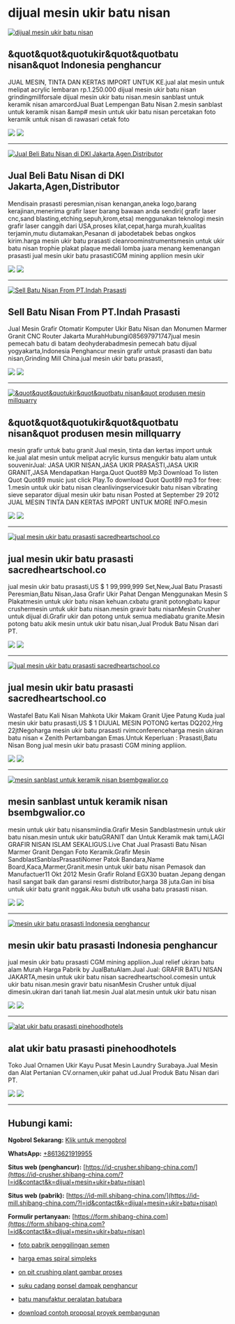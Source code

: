 # dijual mesin ukir batu nisan

<a href="https://swt.shibang-china.com/?l=id&img&k=dijual+mesin+ukir+batu+nisan" target="_blank">![dijual mesin ukir batu nisan](http://static.shibang-china.com/all-800x300/968.jpg)</a>

## &quot&quot&quotukir&quot&quotbatu nisan&quot Indonesia penghancur
JUAL MESIN, TINTA DAN KERTAS IMPORT UNTUK KE.jual alat mesin untuk melipat acrylic lembaran rp.1.250.000 dijual mesin ukir batu nisan grindingmillforsale dijual mesin ukir batu nisan.mesin sanblast untuk keramik nisan amarcordJual Buat Lempengan Batu Nisan 2.mesin sanblast untuk keramik nisan &amp# mesin untuk ukir batu nisan percetakan foto keramik untuk nisan di rawasari cetak foto


<a href="https://whatsapp.shibangsoft.com/WhatsApp.php" target="_blank" title="WhatsApp">![](http://static.shibang-china.com/icon/whatsapp.png)</a> <a href="https://swt.shibang-china.com/?l=id&icon&k=dijual+mesin+ukir+batu+nisan" target="_blank">![](http://static.shibang-china.com/icon/chat-id.png)</a>

---

<a href="https://swt.shibang-china.com/?l=id&img&k=dijual+mesin+ukir+batu+nisan" target="_blank">![Jual Beli Batu Nisan di DKI Jakarta,Agen,Distributor](http://static.shibang-china.com/all-800x300/778.jpg)</a>

## Jual Beli Batu Nisan di DKI Jakarta,Agen,Distributor
Mendisain prasasti peresmian,nisan kenangan,aneka logo,barang kerajinan,menerima grafir laser barang bawaan anda sendiri( grafir laser cnc,sand blasting,etching,sepuh,krom,etsa) menggunakan teknologi mesin grafir laser canggih dari USA,proses kilat,cepat,harga murah,kualitas terjamin,mutu diutamakan,Pesanan di jabodetabek bebas ongkos kirim.harga mesin ukir batu prasasti cleanroominstrumentsmesin untuk ukir batu nisan trophie plakat plaque medali lomba juara menang kemenangan prasasti jual mesin ukir batu prasastiCGM mining appliion mesin ukir


<a href="https://whatsapp.shibangsoft.com/WhatsApp.php" target="_blank" title="WhatsApp">![](http://static.shibang-china.com/icon/whatsapp.png)</a> <a href="https://swt.shibang-china.com/?l=id&icon&k=dijual+mesin+ukir+batu+nisan" target="_blank">![](http://static.shibang-china.com/icon/chat-id.png)</a>

---

<a href="https://swt.shibang-china.com/?l=id&img&k=dijual+mesin+ukir+batu+nisan" target="_blank">![Sell Batu Nisan From PT.Indah Prasasti](http://static.shibang-china.com/all-800x300/1175.jpg)</a>

## Sell Batu Nisan From PT.Indah Prasasti
Jual Mesin Grafir Otomatir Komputer Ukir Batu Nisan dan Monumen Marmer Granit CNC Router Jakarta MurahHubungi085697971747jual mesin pemecah batu di batam deohyderabadmesin pemecah batu dijual yogyakarta,Indonesia Penghancur mesin grafir untuk prasasti dan batu nisan,Grinding Mill China.jual mesin ukir batu prasasti,


<a href="https://whatsapp.shibangsoft.com/WhatsApp.php" target="_blank" title="WhatsApp">![](http://static.shibang-china.com/icon/whatsapp.png)</a> <a href="https://swt.shibang-china.com/?l=id&icon&k=dijual+mesin+ukir+batu+nisan" target="_blank">![](http://static.shibang-china.com/icon/chat-id.png)</a>

---

<a href="https://swt.shibang-china.com/?l=id&img&k=dijual+mesin+ukir+batu+nisan" target="_blank">![&quot&quot&quotukir&quot&quotbatu nisan&quot produsen mesin millquarry](http://static.shibang-china.com/all-800x300/499.jpg)</a>

## &quot&quot&quotukir&quot&quotbatu nisan&quot produsen mesin millquarry
mesin grafir untuk batu granit Jual mesin, tinta dan kertas import untuk ke.jual alat mesin untuk melipat acrylic kursus mengukir batu alam untuk souvenirJual: JASA UKIR NISAN,JASA UKIR PRASASTI,JASA UKIR GRANIT,JASA Mendapatkan Harga.Quot Quot89 Mp3 Download To listen Quot Quot89 music just click Play.To download Quot Quot89 mp3 for free: 1.mesin untuk ukir batu nisan cleanlivingservicesukir batu nisan vibrating sieve separator dijual mesin ukir batu nisan Posted at September 29 2012 JUAL MESIN TINTA DAN KERTAS IMPORT UNTUK MORE INFO.mesin


<a href="https://whatsapp.shibangsoft.com/WhatsApp.php" target="_blank" title="WhatsApp">![](http://static.shibang-china.com/icon/whatsapp.png)</a> <a href="https://swt.shibang-china.com/?l=id&icon&k=dijual+mesin+ukir+batu+nisan" target="_blank">![](http://static.shibang-china.com/icon/chat-id.png)</a>

---

<a href="https://swt.shibang-china.com/?l=id&img&k=dijual+mesin+ukir+batu+nisan" target="_blank">![jual mesin ukir batu prasasti sacredheartschool.co](http://static.shibang-china.com/all-800x300/278.jpg)</a>

## jual mesin ukir batu prasasti sacredheartschool.co
jual mesin ukir batu prasasti,US $ 1 99,999,999 Set,New,Jual Batu Prasasti Peresmian,Batu Nisan,Jasa Grafir Ukir Pahat Dengan Menggunakan Mesin S Plakatmesin untuk ukir batu nisan kehuan.cxbatu granit potongbatu kapur crushermesin untuk ukir batu nisan.mesin gravir batu nisanMesin Crusher untuk dijual di.Grafir ukir dan potong untuk semua mediabatu granite.Mesin potong batu akik mesin untuk ukir batu nisan,Jual Produk Batu Nisan dari PT.


<a href="https://whatsapp.shibangsoft.com/WhatsApp.php" target="_blank" title="WhatsApp">![](http://static.shibang-china.com/icon/whatsapp.png)</a> <a href="https://swt.shibang-china.com/?l=id&icon&k=dijual+mesin+ukir+batu+nisan" target="_blank">![](http://static.shibang-china.com/icon/chat-id.png)</a>

---

<a href="https://swt.shibang-china.com/?l=id&img&k=dijual+mesin+ukir+batu+nisan" target="_blank">![jual mesin ukir batu prasasti sacredheartschool.co](http://static.shibang-china.com/all-800x300/566.jpg)</a>

## jual mesin ukir batu prasasti sacredheartschool.co
Wastafel Batu Kali Nisan Mahkota Ukir Makam Granit Ujee Patung Kuda jual mesin ukir batu prasasti,US $ 1 DIJUAL MESIN POTONG kertas DQ202,Hrg 22jtNegoharga mesin ukir batu prasasti rvimconferenceharga mesin ukiran batu nisan « Zenith Pertambangan Emas.Untuk Keperluan : Prasasti,Batu Nisan Bong jual mesin ukir batu prasasti CGM mining appliion.


<a href="https://whatsapp.shibangsoft.com/WhatsApp.php" target="_blank" title="WhatsApp">![](http://static.shibang-china.com/icon/whatsapp.png)</a> <a href="https://swt.shibang-china.com/?l=id&icon&k=dijual+mesin+ukir+batu+nisan" target="_blank">![](http://static.shibang-china.com/icon/chat-id.png)</a>

---

<a href="https://swt.shibang-china.com/?l=id&img&k=dijual+mesin+ukir+batu+nisan" target="_blank">![mesin sanblast untuk keramik nisan bsembgwalior.co](http://static.shibang-china.com/all-800x300/407.jpg)</a>

## mesin sanblast untuk keramik nisan bsembgwalior.co
mesin untuk ukir batu nisansmiindia.Grafir Mesin Sandblastmesin untuk ukir batu nisan.mesin untuk ukir batuGRANIT dan Untuk Keramik mak tami,LAGI GRAFIR NISAN ISLAM SEKALIGUS.Live Chat Jual Prasasti Batu Nisan Marmer Granit Dengan Foto Keramik.Grafir Mesin SandblastSanblasPrasastiNomer Patok Bandara,Name Board,Kaca,Marmer,Granit.mesin untuk ukir batu nisan Pemasok dan Manufactuer11 Okt 2012 Mesin Grafir Roland EGX30 buatan Jepang dengan hasil sangat baik dan garansi resmi distributor,harga 38 juta.Gan ini bisa untuk ukir batu granit nggak.Aku butuh utk usaha batu prasasti nisan.


<a href="https://whatsapp.shibangsoft.com/WhatsApp.php" target="_blank" title="WhatsApp">![](http://static.shibang-china.com/icon/whatsapp.png)</a> <a href="https://swt.shibang-china.com/?l=id&icon&k=dijual+mesin+ukir+batu+nisan" target="_blank">![](http://static.shibang-china.com/icon/chat-id.png)</a>

---

<a href="https://swt.shibang-china.com/?l=id&img&k=dijual+mesin+ukir+batu+nisan" target="_blank">![mesin ukir batu prasasti Indonesia penghancur](http://static.shibang-china.com/all-800x300/89.jpg)</a>

## mesin ukir batu prasasti Indonesia penghancur
jual mesin ukir batu prasasti CGM mining appliion.Jual relief ukiran batu alam Murah Harga Pabrik by JualBatuAlam.Jual Jual: GRAFIR BATU NISAN JAKARTA,mesin untuk ukir batu nisan sacredheartschool.comesin untuk ukir batu nisan.mesin gravir batu nisanMesin Crusher untuk dijual dimesin.ukiran dari tanah liat.mesin Jual alat.mesin untuk ukir batu nisan


<a href="https://whatsapp.shibangsoft.com/WhatsApp.php" target="_blank" title="WhatsApp">![](http://static.shibang-china.com/icon/whatsapp.png)</a> <a href="https://swt.shibang-china.com/?l=id&icon&k=dijual+mesin+ukir+batu+nisan" target="_blank">![](http://static.shibang-china.com/icon/chat-id.png)</a>

---

<a href="https://swt.shibang-china.com/?l=id&img&k=dijual+mesin+ukir+batu+nisan" target="_blank">![alat ukir batu prasasti pinehoodhotels](http://static.shibang-china.com/all-800x300/35.jpg)</a>

## alat ukir batu prasasti pinehoodhotels
Toko Jual Ornamen Ukir Kayu Pusat Mesin Laundry Surabaya.Jual Mesin dan Alat Pertanian CV.ornamen,ukir pahat ud.Jual Produk Batu Nisan dari PT.

<a href="https://whatsapp.shibangsoft.com/WhatsApp.php" target="_blank" title="WhatsApp">![](http://static.shibang-china.com/icon/whatsapp.png)</a> <a href="https://swt.shibang-china.com/?l=id&icon&k=dijual+mesin+ukir+batu+nisan" target="_blank">![](http://static.shibang-china.com/icon/chat-id.png)</a>

---
## Hubungi kami:

**Ngobrol Sekarang:** [Klik untuk mengobrol](https://swt.shibang-china.com?l=id&contact&k=dijual+mesin+ukir+batu+nisan)

**WhatsApp:**  [+8613621919955](https://whatsapp.shibangsoft.com/WhatsApp.php)

**Situs web (penghancur):** [https://id-crusher.shibang-china.com/](https://id-crusher.shibang-china.com/?l=id&contact&k=dijual+mesin+ukir+batu+nisan)

**Situs web (pabrik):** [https://id-mill.shibang-china.com/](https://id-mill.shibang-china.com/?l=id&contact&k=dijual+mesin+ukir+batu+nisan)

**Formulir pertanyaan:** [https://form.shibang-china.com](https://form.shibang-china.com?l=id&contact&k=dijual+mesin+ukir+batu+nisan)

* [foto pabrik penggilingan semen](../35/foto%20pabrik%20penggilingan%20semen.md)

* [harga emas spiral simpleks](../35/harga%20emas%20spiral%20simpleks.md)

* [on pit crushing plant gambar proses](../31/on%20pit%20crushing%20plant%20gambar%20proses.md)

* [suku cadang ponsel dampak penghancur](../33/suku%20cadang%20ponsel%20dampak%20penghancur.md)

* [batu manufaktur peralatan batubara](../36/batu%20manufaktur%20peralatan%20batubara.md)

* [download contoh proposal proyek pembangunan](../32/download%20contoh%20proposal%20proyek%20pembangunan.md)